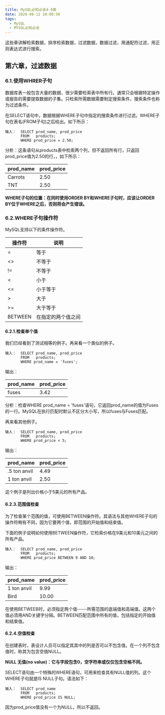 ```yaml
---
title: MySQL必知必会4-9章
date: 2020-08-12 10:00:50
tags:
  - MySQL
  - MYSQL必知必会
---
```


这些章讲解检索数据，排序检索数据，过滤数据，数据过滤，用通配符过滤，用正则表达式进行搜索。

<!--more-->

## 第六章，过滤数据

### 6.1.使用WHRER子句

数据库表一般包含大量的数据，很少需要检索表中所有行。通常只会根据特定操作或报告的需要提取数据的子集。只检索所需数据需要制定搜索条件，搜索条件也称为过滤条件。

在SELECT语句中，数据根据WHERE子句中指定的搜索条件进行过滤。WHERE子句在表名(FROM子句)之后给出。如下所示：

```
输入：  SELECT prod_name, prod_price
       FROM   products;
       WHERE prod_price = 2.50;
```

分析：这条语句从products表中检索两个列，但不返回所有行，只返回prod_price值为2.50的行，，如下所示：

| prod_name | prod_price |
| --------- | ---------- |
| Carrots   | 2.50       |
| TNT       | 2.50       |

**WHERE子句的位置：在同时使用ORDER BY和WHERE子句时，应该让ORDER BY位于WHERE之后，否则将会产生错误。**

### 6.2.WHERE子句操作符

MySQL支持以下的条件操作符。

| 操作符  | 说明               |
| ------- | ------------------ |
| =       | 等于               |
| <>      | 不等于             |
| !=      | 不等于             |
| <       | 小于               |
| <=      | 小于等于           |
| >       | 大于               |
| >=      | 大于等于           |
| BETWEEN | 在指定的两个值之间 |

#### 6.2.1.检查单个值

我们已经看到了测试相等的例子。再来看一个类似的例子。

```mysql
输入：  SELECT prod_name, prod_price
       FROM   products;
       WHERE prod_name = 'fuses';
```

输出：

| prod_name | prod_price |
| --------- | ---------- |
| fuses     | 3.42       |

分析：检查WHERE  prod_name = 'fuses'语句，它返回prod_name的值为Fuses的一行。MySQL在执行匹配时默认不区分大小写，所以fuses与Fuses匹配。

再来看其他例子。

```mysql
输入：  SELECT prod_name, prod_price
       FROM   products;
       WHERE prod_price < 5;
```

输出：

| prod_name      | prod_price |
| -------------- | ---------- |
| .5  ton  anvil | 4.49       |
| 1  ton  anvil  | 2.50       |

这个例子是列出价格小于5美元的所有产品。

#### 6.2.3.范围值检查

为了检查某个范围的值，可使用BETWEEN操作符。其语法与其他WHERE子句的操作符稍有不同，因为它要两个值，即范围的开始值和结束值。

下面的例子说明如何使用BETWEEN操作符，它检索价格在9美元和10美元之间的所有产品。

```mysql
输入：  SELECT prod_name, prod_price
       FROM   products;
       WHERE prod_price BETWEEN 9 AND 10;
```

输出：

| prod_name    | prod_price |
| ------------ | ---------- |
| 1  ton anvil | 9.99       |
| Bird         | 10.00      |

在使用BETWEEB时，必须指定两个值-----所需范围的底端值和高端值。这两个值必须用AND关键字分隔。BETWEEN匹配范围中所有的值，包括指定的开始值和结束值。

#### 6.2.4.空值检查

在创建表时，表设计人员可以指定其其中的列是否可以不包含值。在一个列不包含值时，称其为包含空值NULL。

**NULL  无值(no value)：它与字段包含0，空字符串或仅仅包含空格不同。**

SELECT语句由一个特殊的WHERE语句，可用来检查具有NULL值的列。这个WHERE子句就是IS NULL子句。语法如下：

```mysql
输入：  SELECT prod_name
       FROM   products;
       WHERE prod_price IS NULL;
```

因为prod_price值没有一个为NULL，所以不返回。